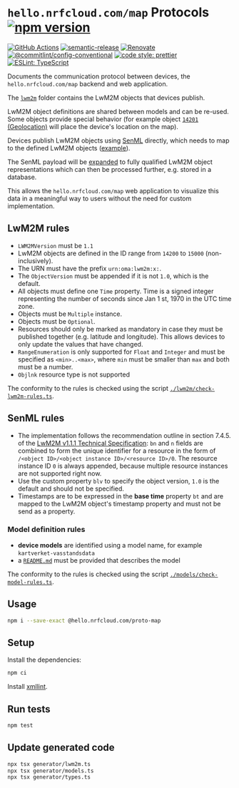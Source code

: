 # `hello.nrfcloud.com/map` Protocols [![npm version](https://img.shields.io/npm/v/@hello.nrfcloud.com/proto-map.svg)](https://www.npmjs.com/package/@hello.nrfcloud.com/proto-map)

[![GitHub Actions](https://github.com/hello-nrfcloud/proto-map/actions/workflows/build-and-publish.yaml/badge.svg)](https://github.com/hello-nrfcloud/proto-map/actions/workflows/build-and-publish.yaml)
[![semantic-release](https://img.shields.io/badge/%20%20%F0%9F%93%A6%F0%9F%9A%80-semantic--release-e10079.svg)](https://github.com/semantic-release/semantic-release)
[![Renovate](https://img.shields.io/badge/renovate-enabled-brightgreen.svg)](https://renovatebot.com)
[![@commitlint/config-conventional](https://img.shields.io/badge/%40commitlint-config--conventional-brightgreen)](https://github.com/conventional-changelog/commitlint/tree/master/@commitlint/config-conventional)
[![code style: prettier](https://img.shields.io/badge/code_style-prettier-ff69b4.svg)](https://github.com/prettier/prettier/)
[![ESLint: TypeScript](https://img.shields.io/badge/ESLint-TypeScript-blue.svg)](https://github.com/typescript-eslint/typescript-eslint)

Documents the communication protocol between devices, the
`hello.nrfcloud.com/map` backend and web application.

The [`lwm2m`](./lwm2m/) folder contains the LwM2M objects that devices publish.

LwM2M object definitions are shared between models and can be re-used. Some
objects provide special behavior (for example object
[`14201` (Geolocation)](./lwm2m/14201.xml) will place the device's location on
the map).

Devices publish LwM2M objects using
[SenML](https://datatracker.ietf.org/doc/html/rfc8428) directly, which needs to
map to the defined LwM2M objects ([example](./senml/SenMLSchema.spec.ts)).

The SenML payload will be [expanded](./senml/senMLtoLwM2M.spec.ts) to fully
qualified LwM2M object representations which can then be processed further, e.g.
stored in a database.

This allows the `hello.nrfcloud.com/map` web application to visualize this data
in a meaningful way to users without the need for custom implementation.

## LwM2M rules

- `LWM2MVersion` must be `1.1`
- LwM2M objects are defined in the ID range from `14200` to `15000`
  (non-inclusively).
- The URN must have the prefix `urn:oma:lwm2m:x:`.
- The `ObjectVersion` must be appended if it is not `1.0`, which is the default.
- All objects must define one `Time` property. Time is a signed integer
  representing the number of seconds since Jan 1 st, 1970 in the UTC time zone.
- Objects must be `Multiple` instance.
- Objects must be `Optional`.
- Resources should only be marked as mandatory in case they must be published
  together (e.g. latitude and longitude). This allows devices to only update the
  values that have changed.
- `RangeEnumeration` is only supported for `Float` and `Integer` and must be
  specified as `<min>..<max>`, where `min` must be smaller than `max` and both
  must be a number.
- `Objlnk` resource type is not supported

The conformity to the rules is checked using the script
[`./lwm2m/check-lwm2m-rules.ts`](./lwm2m/check-lwm2m-rules.ts).

## SenML rules

- The implementation follows the recommendation outline in section 7.4.5. of the
  [LwM2M v1.1.1 Technical Specification](https://openmobilealliance.org/release/LightweightM2M/V1_1_1-20190617-A/OMA-TS-LightweightM2M_Core-V1_1_1-20190617-A.pdf):
  `bn` and `n` fields are combined to form the unique identifier for a resource
  in the form of `/<object ID>/<object instance ID>/<resource ID>/0`. The
  resource instance ID `0` is always appended, because multiple resource
  instances are not supported right now.
- Use the custom property `blv` to specify the object version, `1.0` is the
  default and should not be specified.
- Timestamps are to be expressed in the **base time** property `bt` and are
  mapped to the LwM2M object's timestamp property and must not be send as a
  property.

### Model definition rules

- **device models** are identified using a model name, for example
  `kartverket-vasstandsdata`
- a [`README.md`](./models/kartverket-vasstandsdata/README.md) must be provided
  that describes the model

The conformity to the rules is checked using the script
[`./models/check-model-rules.ts`](./models/check-model-rules.ts).

## Usage

```bash
npm i --save-exact @hello.nrfcloud.com/proto-map
```

## Setup

Install the dependencies:

```bash
npm ci
```

Install [xmllint](https://github.com/GNOME/libxml2).

## Run tests

```bash
npm test
```

## Update generated code

```bash
npx tsx generator/lwm2m.ts
npx tsx generator/models.ts
npx tsx generator/types.ts
```
